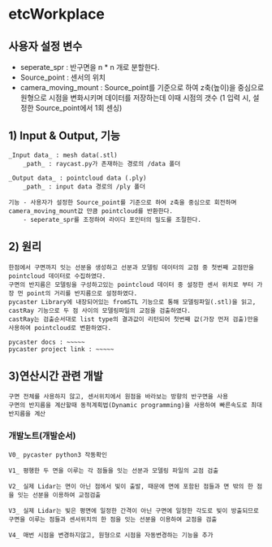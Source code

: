 # etcWorkplace

## 사용자 설정 변수
- seperate_spr : 반구면을 n * n 개로 분할한다.
- Source_point : 센서의 위치
- camera_moving_mount : Source_point를 기준으로 하여 z축(높이)을 중심으로 원형으로 시점을 변화시키며 데이터를 저장하는데 이때 시점의 갯수
                        (1 입력 시, 설정한 Source_point에서 1회 센싱)

## 1) Input & Output, 기능
    _Input data_ : mesh data(.stl)
        _path_ : raycast.py가 존재하는 경로의 /data 폴더

    _Output data_ : pointcloud data (.ply)
        _path_ : input data 경로의 /ply 폴더

    기능 - 사용자가 설정한 Source_point를 기준으로 하여 z축을 중심으로 회전하며 camera_moving_mount값 만큼 pointcloud를 반환한다.
        - seperate_spr를 조정하여 라이다 포인터의 밀도를 조절한다.

## 2) 원리 
    한점에서 구면까지 잇는 선분을 생성하고 선분과 모델링 데이터의 교점 중 첫번째 교점만을 pointcloud 데이터로 수집하였다.
    구면의 반지름은 모델링을 구성하고있는 pointcloud 데이터 중 설정한 센서 위치로 부터 가장 먼 point의 거리를 반지름으로 설정하였다.
    pycaster Library에 내장되어있는 fromSTL 기능으로 통해 모델링파일(.stl)을 읽고, castRay 기능으로 두 점 사이의 모델링파일의 교점을 검출하였다.
    castRay는 검출순서대로 list type의 결과값이 리턴되어 첫번째 값(가장 먼저 검출)만을 사용하여 pointcloud로 변환하였다.
    
    pycaster docs : ~~~~~
    pycaster project link : ~~~~~

## 3)연산시간 관련 개발
    구면 전체를 사용하지 않고, 센서위치에서 원점을 바라보는 방향의 반구면을 사용
    구면의 반지름을 계산할때 동적계획법(Dynamic programming)을 사용하여 빠른속도로 최대 반지름을 계산

### 개발노트(개발순서)
    V0_ pycaster python3 작동확인

    V1_ 평행한 두 면을 이루는 각 점들을 잇는 선분과 모델링 파일의 교점 검출

    V2_ 실제 Lidar는 면이 아닌 점에서 빛이 출발, 때문에 면에 포함된 점들과 면 밖의 한 점을 잇는 선분을 이용하여 교점검출

    V3_ 실제 Lidar는 빛은 평면에 일정한 간격이 아닌 구면에 일정한 각도로 빛이 방출되므로 구면을 이루는 점들과 센서위치의 한 점을 잇는 선분을 이용하여 교점을 검출

    V4_ 매번 시점을 변경하지않고, 원형으로 시점을 자동변경하는 기능을 추가
